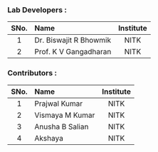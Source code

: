 ### Lab Developers :

| SNo. | Name | Institute |
| :--: | :-- | :-------: |
|  1   | Dr. Biswajit R Bhowmik | NITK |
|  2   | Prof. K V Gangadharan | NITK |

### Contributors :

| SNo. | Name | Institute |
| :--: | :-- | :-------: |
|  1   | Prajwal Kumar | NITK |
|  2   | Vismaya M Kumar | NITK |
|  3   | Anusha B Salian | NITK |
|  4   | Akshaya | NITK |


